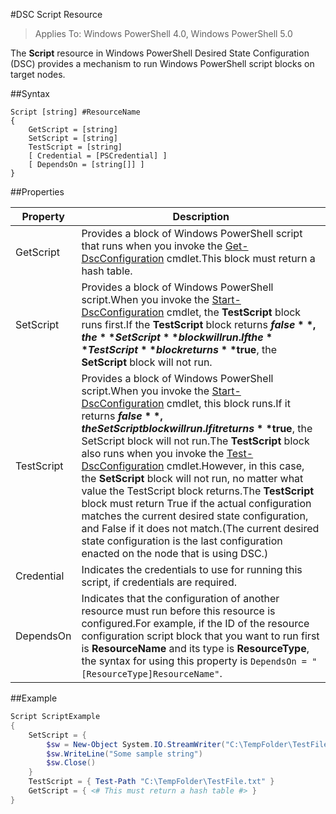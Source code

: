 #DSC Script Resource

> Applies To: Windows PowerShell 4.0, Windows PowerShell 5.0

The **Script** resource in Windows PowerShell Desired State Configuration (DSC) provides a mechanism to run Windows PowerShell script blocks on target nodes.

##Syntax

```
Script [string] #ResourceName
{
    GetScript = [string]
    SetScript = [string]
    TestScript = [string]
    [ Credential = [PSCredential] ]
    [ DependsOn = [string[]] ]
}
```

##Properties

| Property| Description|
|---|---|
| GetScript| Provides a block of Windows PowerShell script that runs when you invoke the [Get-DscConfiguration](https://technet.microsoft.com/en-us/library/dn407379.aspx) cmdlet.This block must return a hash table.|
| SetScript| Provides a block of Windows PowerShell script.When you invoke the [Start-DscConfiguration](https://technet.microsoft.com/en-us/library/dn521623.aspx) cmdlet, the **TestScript** block runs first.If the **TestScript** block returns **$false**, the **SetScript** block will run.If the **TestScript** block returns **$true**, the **SetScript** block will not run.|
| TestScript| Provides a block of Windows PowerShell script.When you invoke the [Start-DscConfiguration](https://technet.microsoft.com/en-us/library/dn521623.aspx) cmdlet, this block runs.If it returns **$false**, the SetScript block will run.If it returns **$true**, the SetScript block will not run.The **TestScript** block also runs when you invoke the [Test-DscConfiguration](https://technet.microsoft.com/en-us/library/dn407382.aspx) cmdlet.However, in this case, the **SetScript** block will not run, no matter what value the TestScript block returns.The **TestScript** block must return True if the actual configuration matches the current desired state configuration, and False if it does not match.(The current desired state configuration is the last configuration enacted on the node that is using DSC.)|
| Credential| Indicates the credentials to use for running this script, if credentials are required.|
| DependsOn| Indicates that the configuration of another resource must run before this resource is configured.For example, if the ID of the resource configuration script block that you want to run first is **ResourceName** and its type is **ResourceType**, the syntax for using this property is `DependsOn = "[ResourceType]ResourceName"`.

##Example

```powershell
Script ScriptExample
{
    SetScript = { 
        $sw = New-Object System.IO.StreamWriter("C:\TempFolder\TestFile.txt")
        $sw.WriteLine("Some sample string")
        $sw.Close()
    }
    TestScript = { Test-Path "C:\TempFolder\TestFile.txt" }
    GetScript = { <# This must return a hash table #> }          
}
```





